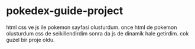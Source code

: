 # pokedex-guide-project
html css ve js ile pokemon sayfasi olusturdum. once html de pokemon olusturdum css de seikillendirdim sonra da js de dinamik hale getirdim. cok guzel bir proje oldu.
